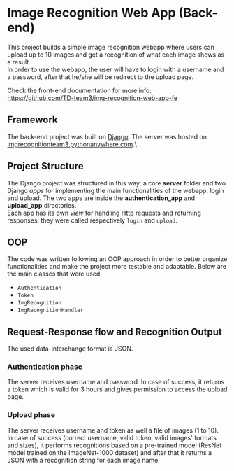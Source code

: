 # Image Recognition Web App (Back-end)

This project builds a simple image recognition webapp where users can
upload up to 10 images and get a recognition of what each image shows
as a result.\
In order to use the webapp, the user will have to login with a username
and a password, after that he/she will be redirect to the upload page.

Check the front-end documentation for more info:\
https://github.com/TD-team3/img-recognition-web-app-fe

## Framework
The back-end project was built on [Django](https://www.djangoproject.com/).
The server was hosted on [imgrecognitionteam3.pythonanywhere.com]().\

## Project Structure
The Django project was structured in this way: a core **server** folder and
two Django *apps* for implementing the main functionalities of the webapp:
login and upload. The two apps are inside the **authentication_app**
and **upload_app** directories.\
Each app has its own *view* for handling Http requests and returning
responses: they were called respectively `login` and `upload`.

## OOP
The code was written following an OOP approach in order to better organize
functionalities and make the project more testable and adaptable.
Below are the main classes that were used:
- `Authentication`
- `Token`
- `ImgRecognition`
- `ImgRecognitionHandler`

## Request-Response flow and Recognition Output
The used data-interchange format is JSON.
### Authentication phase
The server receives username and password. In case of success,
it returns a token which is valid for 3 hours and gives permission
to access the upload page.
### Upload phase
The server receives username and token as well a file of images (1 to 10).\
In case of success (correct username, valid token, valid images' formats and sizes)\,
it performs recognitions based on a pre-trained model
(ResNet model trained on the ImageNet-1000 dataset)
and after that it returns a JSON with a recognition string for each image name.

